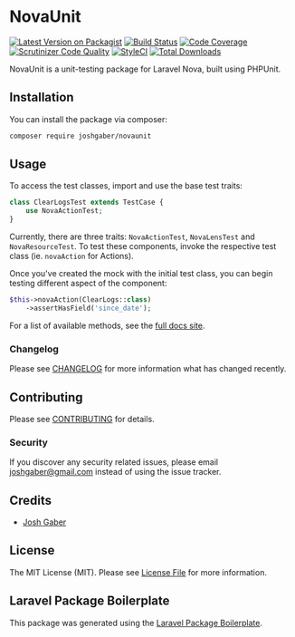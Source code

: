 # NovaUnit

[![Latest Version on Packagist](https://img.shields.io/packagist/v/joshgaber/novaunit.svg?style=flat-square)](https://packagist.org/packages/joshgaber/novaunit)
[![Build Status](https://scrutinizer-ci.com/g/joshgaber/novaunit/badges/build.png)](https://scrutinizer-ci.com/g/joshgaber/novaunit/build-status/master)
[![Code Coverage](https://scrutinizer-ci.com/g/joshgaber/novaunit/badges/coverage.png)](https://scrutinizer-ci.com/g/joshgaber/novaunit/)
[![Scrutinizer Code Quality](https://scrutinizer-ci.com/g/joshgaber/novaunit/badges/quality-score.png)](https://scrutinizer-ci.com/g/joshgaber/novaunit/)
[![StyleCI](https://github.styleci.io/repos/261879333/shield)](https://github.styleci.io/repos/261879333)
[![Total Downloads](https://img.shields.io/packagist/dt/joshgaber/novaunit.svg?style=flat-square)](https://packagist.org/packages/joshgaber/novaunit)

NovaUnit is a unit-testing package for Laravel Nova, built using PHPUnit.

## Installation

You can install the package via composer:

```sh
composer require joshgaber/novaunit
```

## Usage

To access the test classes, import and use the base test traits:

```php
class ClearLogsTest extends TestCase {
    use NovaActionTest;
}
```

Currently, there are three traits: `NovaActionTest`, `NovaLensTest` and `NovaResourceTest`. To test these components, invoke the respective test class (ie. `novaAction` for Actions).

Once you've created the mock with the initial test class, you can begin testing different aspect of the component:

```php
$this->novaAction(ClearLogs::class)
    ->assertHasField('since_date');
```

For a list of available methods, see the [full docs site](https://novaunit.github.io).

### Changelog

Please see [CHANGELOG](CHANGELOG.md) for more information what has changed recently.

## Contributing

Please see [CONTRIBUTING](CONTRIBUTING.md) for details.

### Security

If you discover any security related issues, please email joshgaber@gmail.com instead of using the issue tracker.

## Credits

- [Josh Gaber](https://github.com/joshgaber)

## License

The MIT License (MIT). Please see [License File](LICENSE.md) for more information.

## Laravel Package Boilerplate

This package was generated using the [Laravel Package Boilerplate](https://laravelpackageboilerplate.com).
